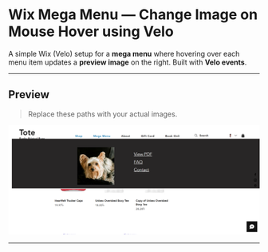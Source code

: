 # Wix Mega Menu — Change Image on Mouse Hover using Velo

A simple Wix (Velo) setup for a **mega menu** where hovering over each menu item updates a **preview image** on the right. Built with **Velo events**.

---

## Preview

> Replace these paths with your actual images.

[![Mega Menu Preview](megamenu.png)](megamenu.png)

---


